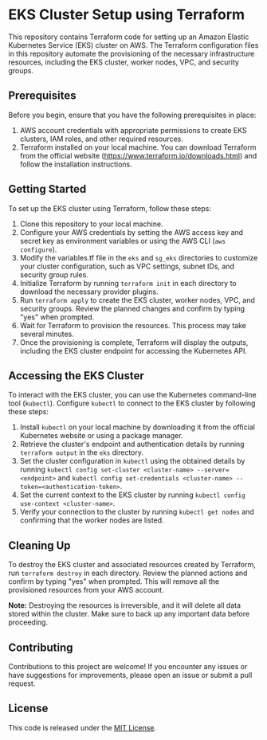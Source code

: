 # EKS Cluster Setup using Terraform

This repository contains Terraform code for setting up an Amazon Elastic Kubernetes Service (EKS) cluster on AWS. The Terraform configuration files in this repository automate the provisioning of the necessary infrastructure resources, including the EKS cluster, worker nodes, VPC, and security groups.

## Prerequisites

Before you begin, ensure that you have the following prerequisites in place:

1. AWS account credentials with appropriate permissions to create EKS clusters, IAM roles, and other required resources.
2. Terraform installed on your local machine. You can download Terraform from the official website (https://www.terraform.io/downloads.html) and follow the installation instructions.

## Getting Started

To set up the EKS cluster using Terraform, follow these steps:

1. Clone this repository to your local machine.
2. Configure your AWS credentials by setting the AWS access key and secret key as environment variables or using the AWS CLI (`aws configure`).
3. Modify the variables.tf file in the `eks` and `sg_eks` directories to customize your cluster configuration, such as VPC settings, subnet IDs, and security group rules.
4. Initialize Terraform by running `terraform init` in each directory to download the necessary provider plugins.
5. Run `terraform apply` to create the EKS cluster, worker nodes, VPC, and security groups. Review the planned changes and confirm by typing "yes" when prompted.
6. Wait for Terraform to provision the resources. This process may take several minutes.
7. Once the provisioning is complete, Terraform will display the outputs, including the EKS cluster endpoint for accessing the Kubernetes API.

## Accessing the EKS Cluster

To interact with the EKS cluster, you can use the Kubernetes command-line tool (`kubectl`). Configure `kubectl` to connect to the EKS cluster by following these steps:

1. Install `kubectl` on your local machine by downloading it from the official Kubernetes website or using a package manager.
2. Retrieve the cluster's endpoint and authentication details by running `terraform output` in the `eks` directory.
3. Set the cluster configuration in `kubectl` using the obtained details by running `kubectl config set-cluster <cluster-name> --server=<endpoint>` and `kubectl config set-credentials <cluster-name> --token=<authentication-token>`.
4. Set the current context to the EKS cluster by running `kubectl config use-context <cluster-name>`.
5. Verify your connection to the cluster by running `kubectl get nodes` and confirming that the worker nodes are listed.

## Cleaning Up

To destroy the EKS cluster and associated resources created by Terraform, run `terraform destroy` in each directory. Review the planned actions and confirm by typing "yes" when prompted. This will remove all the provisioned resources from your AWS account.

**Note:** Destroying the resources is irreversible, and it will delete all data stored within the cluster. Make sure to back up any important data before proceeding.

## Contributing

Contributions to this project are welcome! If you encounter any issues or have suggestions for improvements, please open an issue or submit a pull request.

## License

This code is released under the [MIT License](LICENSE).

